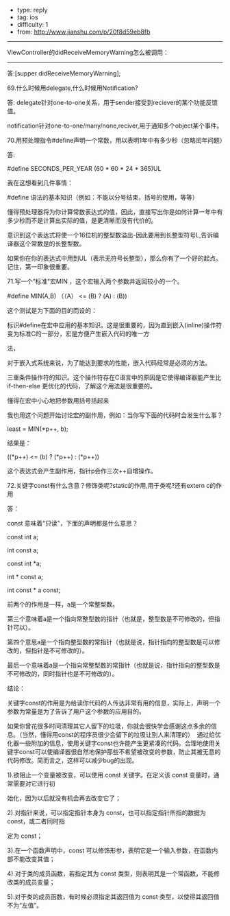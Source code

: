 - type: reply
- tag: ios
- difficulty:  1
- from: http://www.jianshu.com/p/20f8d59eb8fb

--------

ViewController的didReceiveMemoryWarning怎么被调用：

---------

答:[supper didReceiveMemoryWarning];

69.什么时候用delegate,什么时候用Notification?

答: delegate针对one-to-one关系，用于sender接受到reciever的某个功能反馈值。

notification针对one-to-one/many/none,reciver,用于通知多个object某个事件。

70.用预处理指令#define声明一个常数，用以表明1年中有多少秒（忽略闰年问题）

答:

#define SECONDS_PER_YEAR (60 * 60 * 24 * 365)UL

我在这想看到几件事情：

#define 语法的基本知识（例如：不能以分号结束，括号的使用，等等）

懂得预处理器将为你计算常数表达式的值，因此，直接写出你是如何计算一年中有多少秒而不是计算出实际的值，是更清晰而没有代价的。

意识到这个表达式将使一个16位机的整型数溢出-因此要用到长整型符号L,告诉编译器这个常数是的长整型数。

如果你在你的表达式中用到UL（表示无符号长整型），那么你有了一个好的起点。记住，第一印象很重要。

71.写一个”标准"宏MIN ，这个宏输入两个参数并返回较小的一个。



#define MIN(A,B) （（A） <= (B) ? (A) : (B))

这个测试是为下面的目的而设的：

标识#define在宏中应用的基本知识。这是很重要的，因为直到嵌入(inline)操作符变为标准C的一部分，宏是方便产生嵌入代码的唯一方

法，

对于嵌入式系统来说，为了能达到要求的性能，嵌入代码经常是必须的方法。

三重条件操作符的知识。这个操作符存在C语言中的原因是它使得编译器能产生比 if-then-else 更优化的代码，了解这个用法是很重要的。

懂得在宏中小心地把参数用括号括起来

我也用这个问题开始讨论宏的副作用，例如：当你写下面的代码时会发生什么事？

least = MIN(*p++, b);

结果是：

((*p++) <= (b) ? (*p++) : (*p++))

这个表达式会产生副作用，指针p会作三次++自增操作。

72.关键字const有什么含意？修饰类呢?static的作用,用于类呢?还有extern c的作用

答：

const 意味着"只读"，下面的声明都是什么意思？

const int a;

int const a;

const int *a;

int * const a;

int const * a const;

前两个的作用是一样，a是一个常整型数。

第三个意味着a是一个指向常整型数的指针（也就是，整型数是不可修改的，但指针可以）。

第四个意思a是一个指向整型数的常指针（也就是说，指针指向的整型数是可以修改的，但指针是不可修改的）。

最后一个意味着a是一个指向常整型数的常指针（也就是说，指针指向的整型数是不可修改的，同时指针也是不可修改的）。

结论：

关键字const的作用是为给读你代码的人传达非常有用的信息，实际上，声明一个参数为常量是为了告诉了用户这个参数的应用目的。

如果你曾花很多时间清理其它人留下的垃圾，你就会很快学会感谢这点多余的信息。（当然，懂得用const的程序员很少会留下的垃圾让别人来清理的）  通过给优化器一些附加的信息，使用关键字const也许能产生更紧凑的代码。合理地使用关键字const可以使编译器很自然地保护那些不希望被改变的参数，防止其被无意的代码修改。简而言之，这样可以减少bug的出现。

1).欲阻止一个变量被改变，可以使用 const 关键字。在定义该 const 变量时，通常需要对它进行初

始化，因为以后就没有机会再去改变它了；

2).对指针来说，可以指定指针本身为 const，也可以指定指针所指的数据为 const，或二者同时指

定为 const；

3).在一个函数声明中，const 可以修饰形参，表明它是一个输入参数，在函数内部不能改变其值；

4).对于类的成员函数，若指定其为 const 类型，则表明其是一个常函数，不能修改类的成员变量；

5).对于类的成员函数，有时候必须指定其返回值为 const 类型，以使得其返回值不为“左值”。
